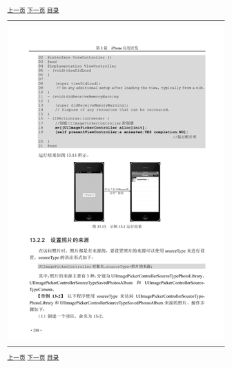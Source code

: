 [上一页](299.md) [下一页](301.md) [目录](../README.md)

***

![300](../images/300.png)

***

[上一页](299.md) [下一页](301.md) [目录](../README.md)